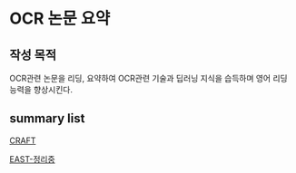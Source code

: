 # OCR 논문 요약
## 작성 목적
OCR관련 논문을 리딩, 요약하여  OCR관련 기술과 딥러닝 지식을 습득하며 영어 리딩 능력을 향상시킨다.

## summary list

[CRAFT](CRAFT.md)

[EAST-정리중](EAST.md)
